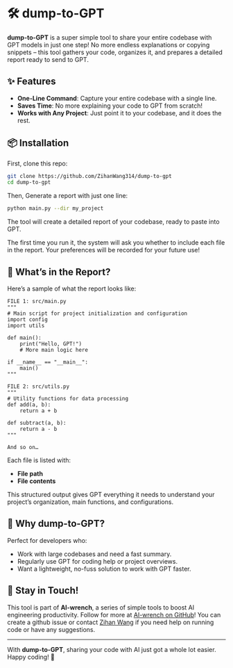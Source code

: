 
# 🛠️ dump-to-GPT

**dump-to-GPT** is a super simple tool to share your entire codebase with GPT models in just one step! No more endless explanations or copying snippets – this tool gathers your code, organizes it, and prepares a detailed report ready to send to GPT.

## ✨ Features

- **One-Line Command**: Capture your entire codebase with a single line.
- **Saves Time**: No more explaining your code to GPT from scratch!
- **Works with Any Project**: Just point it to your codebase, and it does the rest.

## 📦 Installation

First, clone this repo:

```bash
git clone https://github.com/ZihanWang314/dump-to-gpt
cd dump-to-gpt
```
Then, Generate a report with just one line:
```bash
python main.py --dir my_project
```

The tool will create a detailed report of your codebase, ready to paste into GPT. 

The first time you run it, the system will ask you whether to include each file in the report. Your preferences will be recorded for your future use!

## 📄 What’s in the Report?

Here’s a sample of what the report looks like:

```
FILE 1: src/main.py
"""
# Main script for project initialization and configuration
import config
import utils

def main():
    print("Hello, GPT!")
    # More main logic here

if __name__ == "__main__":
    main()
"""

FILE 2: src/utils.py
"""
# Utility functions for data processing
def add(a, b):
    return a + b

def subtract(a, b):
    return a - b
"""

And so on…
```

Each file is listed with:
- **File path**
- **File contents** 

This structured output gives GPT everything it needs to understand your project’s organization, main functions, and configurations.

## 🤔 Why dump-to-GPT?

Perfect for developers who:
- Work with large codebases and need a fast summary.
- Regularly use GPT for coding help or project overviews.
- Want a lightweight, no-fuss solution to work with GPT faster.

## 📢 Stay in Touch!

This tool is part of **AI-wrench**, a series of simple tools to boost AI engineering productivity. Follow for more at [AI-wrench on GitHub](http://www.github.com/zihanwang314/AI-wrench)! You can create a github issue or contact [Zihan Wang](http://zihanwang314.github.io) if you need help on running code or have any suggestions.

---

With **dump-to-GPT**, sharing your code with AI just got a whole lot easier. Happy coding! 🚀
